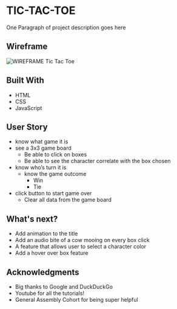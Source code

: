 # TIC-TAC-TOE

One Paragraph of project description goes here

## Wireframe

![WIREFRAME Tic Tac Toe](https://user-images.githubusercontent.com/77082461/147681768-a2d69396-de37-4aa7-b4d1-d896122416b1.png)


## Built With

* HTML
* CSS
* JavaScript

## User Story
* know what game it is
* see a 3x3 game board
    * Be able to click on boxes
    * Be able to see the character correlate with the box chosen
* know who’s turn it is
    * know the game outcome
        * Win
        * Tie
* click button to start game over
    * Clear all data from the game board

## What's next?
* Add animation to the title
* Add an audio bite of a cow mooing on every box click
* A feature that allows user to select a character color
* Add a hover over box feature

## Acknowledgments

* Big thanks to Google and DuckDuckGo
* Youtube for all the tutorials! 
* General Assembly Cohort for being super helpful